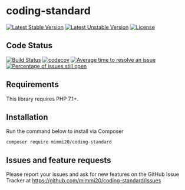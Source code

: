 # coding-standard

[![Latest Stable Version](https://poser.pugx.org/mimmi20/coding-standard/v/stable?format=flat-square)](https://packagist.org/packages/mimmi20/coding-standard)
[![Latest Unstable Version](https://poser.pugx.org/mimmi20/coding-standard/v/unstable?format=flat-square)](https://packagist.org/packages/mimmi20/coding-standard)
[![License](https://poser.pugx.org/mimmi20/coding-standard/license?format=flat-square)](https://packagist.org/packages/mimmi20/coding-standard)

## Code Status

[![Build Status](https://travis-ci.org/mimmi20/coding-standard.svg?branch=master)](https://travis-ci.org/mimmi20/coding-standard)
[![codecov](https://codecov.io/gh/mimmi20/coding-standard/branch/master/graph/badge.svg)](https://codecov.io/gh/mimmi20/coding-standard)
[![Average time to resolve an issue](http://isitmaintained.com/badge/resolution/mimmi20/coding-standard.svg)](http://isitmaintained.com/project/mimmi20/coding-standard "Average time to resolve an issue")
[![Percentage of issues still open](http://isitmaintained.com/badge/open/mimmi20/coding-standard.svg)](http://isitmaintained.com/project/mimmi20/coding-standard "Percentage of issues still open")

## Requirements

This library requires PHP 7.1+.

## Installation

Run the command below to install via Composer

```shell
composer require mimmi20/coding-standard
```

## Issues and feature requests

Please report your issues and ask for new features on the GitHub Issue Tracker
at https://github.com/mimmi20/coding-standard/issues
